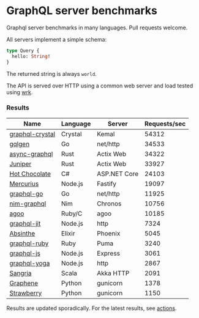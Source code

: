 # GraphQL server benchmarks

Graphql server benchmarks in many languages. Pull requests welcome.

All servers implement a simple schema:

```graphql
type Query {
  hello: String!
}
```

The returned string is always `world`.

The API is served over HTTP using a common web server and load tested using [wrk](https://github.com/wg/wrk).

### Results

| Name                                                            | Language | Server       | Requests/sec |
| --------------------------------------------------------------- | -------- | ------------ | ------------ |
| [graphql-crystal](https://github.com/graphql-crystal/graphql)   | Crystal  | Kemal        | 54312        |
| [gqlgen](https://github.com/99designs/gqlgen)                   | Go       | net/http     | 34533        |
| [async-graphql](https://github.com/async-graphql/async-graphql) | Rust     | Actix Web    | 34322        |
| [Juniper](https://github.com/graphql-rust/juniper)              | Rust     | Actix Web    | 33927        |
| [Hot Chocolate](https://github.com/ChilliCream/hotchocolate)    | C#       | ASP.NET Core | 24103        |
| [Mercurius](https://github.com/mercurius-js/mercurius)          | Node.js  | Fastify      | 19097        |
| [graphql-go](https://github.com/graphql-go/graphql)             | Go       | net/http     | 11925        |
| [nim-graphql](https://github.com/status-im/nim-graphql)         | Nim      | Chronos      | 10756        |
| [agoo](https://github.com/ohler55/agoo)                         | Ruby/C   | agoo         | 10185        |
| [graphql-jit](https://github.com/zalando-incubator/graphql-jit) | Node.js  | http         | 7324         |
| [Absinthe](https://github.com/absinthe-graphql/absinthe)        | Elixir   | Phoenix      | 5045         |
| [graphql-ruby](https://graphql-ruby.org/)                       | Ruby     | Puma         | 3240         |
| [graphql-js](https://github.com/graphql/graphql-js)             | Node.js  | Express      | 3061         |
| [graphql-yoga](https://github.com/dotansimha/graphql-yoga)      | Node.js  | http         | 2867         |
| [Sangria](https://github.com/sangria-graphql/sangria)           | Scala    | Akka HTTP    | 2091         |
| [Graphene](https://github.com/graphql-python/graphene)          | Python   | gunicorn     | 1378         |
| [Strawberry](https://github.com/strawberry-graphql/strawberry)  | Python   | gunicorn     | 1150         |

Results are updated sporadically. For the latest results, see [actions](https://github.com/graphql-crystal/benchmarks/actions/workflows/run.yaml).
